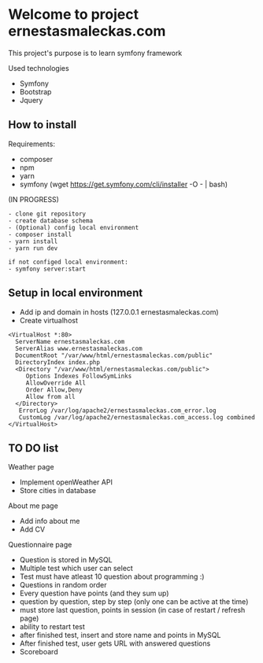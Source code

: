 # Welcome to  project ernestasmaleckas.com

This project's purpose is to learn symfony framework

Used technologies
 - Symfony
 - Bootstrap
 - Jquery

## How to install

Requirements:
 - composer
 - npm
 - yarn
 - symfony (wget https://get.symfony.com/cli/installer -O - | bash)

 (IN PROGRESS)
 
```
- clone git repository
- create database schema
- (Optional) config local environment
- composer install
- yarn install
- yarn run dev

if not configed local environment:
- symfony server:start

```



## Setup in local environment

 - Add ip and domain in hosts (127.0.0.1 ernestasmaleckas.com)
 - Create virtualhost 
 
 ```
 <VirtualHost *:80>
   ServerName ernestasmaleckas.com
   ServerAlias www.ernestasmaleckas.com
   DocumentRoot "/var/www/html/ernestasmaleckas.com/public"
   DirectoryIndex index.php
   <Directory "/var/www/html/ernestasmaleckas.com/public">
      Options Indexes FollowSymLinks
      AllowOverride All
      Order Allow,Deny
      Allow from all
   </Directory>
    ErrorLog /var/log/apache2/ernestasmaleckas.com_error.log
    CustomLog /var/log/apache2/ernestasmaleckas.com_access.log combined
</VirtualHost>
```

## TO DO list

Weather page
 - Implement openWeather API
 - Store cities in database

About me page
 - Add info about me
 - Add CV

Questionnaire page
 - Question is stored in MySQL
 - Multiple test which user can select
 - Test must have atleast 10 question about programming :) 
 - Questions in random order
 - Every question have points (and they sum up)
 - question by question, step by step (only one can be active at the time)
 - must store last question, points in session (in case of restart / refresh page)
 - ability to restart test
 - after finished test, insert and store name and points in MySQL
 - After finished test, user gets URL with answered questions
 - Scoreboard
 
